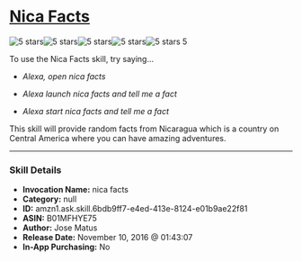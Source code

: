 # [Nica Facts](http://alexa.amazon.com/#skills/amzn1.ask.skill.6bdb9ff7-e4ed-413e-8124-e01b9ae22f81)
![5 stars](../../images/ic_star_black_18dp_1x.png)![5 stars](../../images/ic_star_black_18dp_1x.png)![5 stars](../../images/ic_star_black_18dp_1x.png)![5 stars](../../images/ic_star_black_18dp_1x.png)![5 stars](../../images/ic_star_black_18dp_1x.png) 5

To use the Nica Facts skill, try saying...

* *Alexa, open nica facts*

* *Alexa launch nica facts and tell me a fact*

* *Alexa start nica facts and tell me a fact*

This skill will provide random facts from Nicaragua which is a country on Central America where you can have amazing adventures.

***

### Skill Details

* **Invocation Name:** nica facts
* **Category:** null
* **ID:** amzn1.ask.skill.6bdb9ff7-e4ed-413e-8124-e01b9ae22f81
* **ASIN:** B01MFHYE75
* **Author:** Jose Matus
* **Release Date:** November 10, 2016 @ 01:43:07
* **In-App Purchasing:** No
